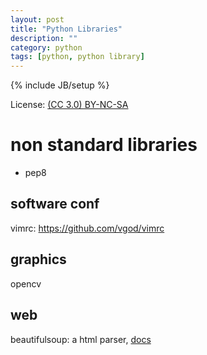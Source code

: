 ```yaml
---
layout: post
title: "Python Libraries"
description: ""
category: python
tags: [python, python library]
---
```

{% include JB/setup %}

License: [(CC 3.0) BY-NC-SA](http://creativecommons.org/licenses/by-nc-sa/3.0/)

# non standard libraries
* pep8

## software conf
vimrc: https://github.com/vgod/vimrc

## graphics
opencv

## web
beautifulsoup: a html parser, [docs](http://www.crummy.com/software/BeautifulSoup/bs3/documentation.zh.html)



